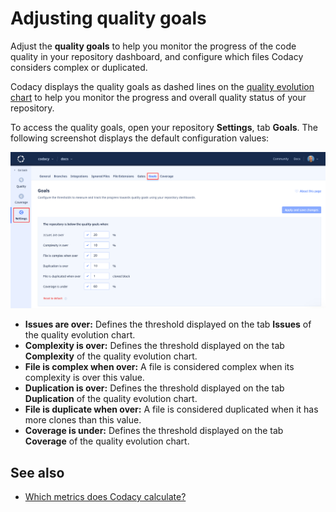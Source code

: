 # Adjusting quality goals

Adjust the **quality goals** to help you monitor the progress of the code quality in your repository dashboard, and configure which files Codacy considers complex or duplicated.

Codacy displays the quality goals as dashed lines on the [quality evolution chart](../repositories/repository-dashboard.md#evolution-chart) to help you monitor the progress and overall quality status of your repository.

To access the quality goals, open your repository **Settings**, tab **Goals**. The following screenshot displays the default configuration values:

![Goals](images/quality-settings-goals.png)

-   **Issues are over:** Defines the threshold displayed on the tab **Issues** of the quality evolution chart.
-   **Complexity is over:** Defines the threshold displayed on the tab **Complexity** of the quality evolution chart.
-   **File is complex when over:** A file is considered complex when its complexity is over this value.
-   **Duplication is over:** Defines the threshold displayed on the tab **Duplication** of the quality evolution chart.
-   **File is duplicate when over:** A file is considered duplicated when it has more clones than this value.
-   **Coverage is under:** Defines the threshold displayed on the tab **Coverage** of the quality evolution chart.

## See also

-   [Which metrics does Codacy calculate?](../faq/code-analysis/which-metrics-does-codacy-calculate.md)
